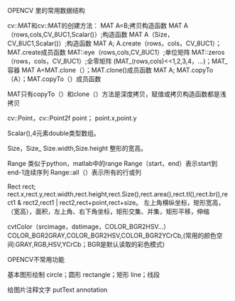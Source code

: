 OPENCV 里的常用数据结构

cv::MAT和cv::MAT的创建方法：
    MAT A=B;拷贝构造函数
    MAT A（rows,cols,CV_8UC1,Scalar()）;构造函数
    MAT A（Size，CV_8UC1,Scalar()）;构造函数
    MAT A; A.create（rows，cols，CV_8UC1）；MAT.create成员函数
    MAT::eye（rows,cols,CV_8UC1）;单位矩阵
    MAT::zeros（rows，cols，CV_8UC1）;全零矩阵
    (MAT_<double>(rows,cols)<<1,2,3,4，...)；MAT_容器
    MAT A=MAT.clone（）；MAT.clone()成员函数
    MAT A; MAT.copyTo（A）；MAT.copyTo（）成员函数

MAT只有copyTo（）和clone（）方法是深度拷贝，赋值或拷贝构造函数都是浅拷贝

cv::Point，cv::Point2f point；
point.x,point.y

Scalar(),4元素double类型数组。

Size，Size_<int>  Size.width,Size.height  整形的宽高。

Range 类似于python，matlab中的range
Range（start，end）表示start到end-1连续序列
Range::all（）表示所有的行或列

Rect rect;
rect.x,rect.y,rect.width,rect.height,rect.Size(),rect.area(),rect.tl(),rect.br(),rect1 & rect2,rect1 | rect2,rect+point,rect+size。
左上角横纵坐标，矩形宽高，（宽高），面积，左上角、右下角坐标，矩形交集、并集，矩形平移，伸缩

cvtColor（srcimage，dstimage，COLOR_BGR2HSV...）
COLOR_BGR2GRAY,COLOR_BGR2HSV,COLOR_BGR2YCrCb,(常用的颜色空间:GRAY,RGB,HSV,YCrCb；BGR是默认读取的彩色模式)

OPENCV不常用功能

基本图形绘制
circle；圆形
rectangle；矩形
line；线段

给图片注释文字
putText
annotation
